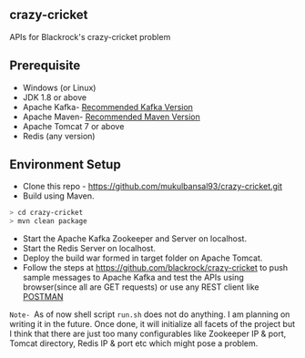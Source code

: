 ## crazy-cricket
APIs for Blackrock's crazy-cricket problem 

## Prerequisite

  - Windows (or Linux) 
  - JDK 1.8 or above
  - Apache Kafka- [Recommended Kafka Version] 
  - Apache Maven- [Recommended Maven Version]
  - Apache Tomcat 7 or above
  - Redis (any version)

## Environment Setup

  - Clone this repo - https://github.com/mukulbansal93/crazy-cricket.git
  - Build using Maven.
```sh
> cd crazy-cricket
> mvn clean package
```
  - Start the Apache Kafka Zookeeper and Server on localhost.
  - Start the Redis Server on localhost.
  - Deploy the build war formed in target folder on Apache Tomcat.
  - Follow the steps at https://github.com/blackrock/crazy-cricket to push sample messages to Apache Kafka and test the APIs using browser(since all are GET requests) or use any REST client like [POSTMAN]
  
  

`Note- `As of now shell script `run.sh` does not do anything. I am planning on writing it in the future. Once done, it will initialize all facets of the project but I think that there are just too many configurables like Zookeeper IP & port, Tomcat directory, Redis IP & port etc which might pose a problem.


[Recommended Kafka Version]: <https://www.apache.org/dyn/closer.cgi?path=/kafka/0.10.1.0/kafka_2.11-0.10.1.0.tgz>
[Recommended Maven Version]:<http://www-eu.apache.org/dist//maven/maven-3/3.3.9/binaries/>
[POSTMAN]:<https://www.getpostman.com/>
   


